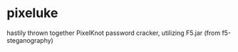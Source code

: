 # pixeluke
hastily thrown together PixelKnot password cracker, utilizing F5.jar (from f5-steganography)
